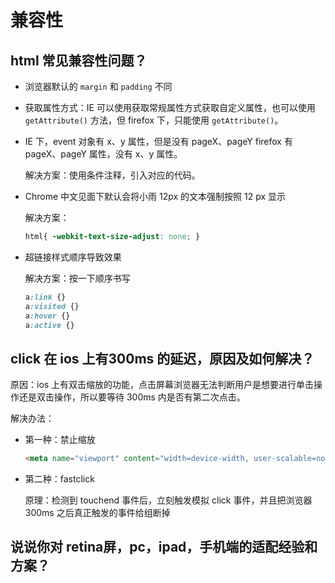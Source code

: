 # 兼容性

## html 常见兼容性问题？

* 浏览器默认的 `margin` 和 `padding` 不同

* 获取属性方式：IE 可以使用获取常规属性方式获取自定义属性，也可以使用 `getAttribute()` 方法，但 firefox 下，只能使用 `getAttribute()`。

* IE 下，event 对象有 x、y 属性，但是没有 pageX、pageY firefox 有 pageX、pageY 属性，没有  x、y 属性。

  解决方案：使用条件注释，引入对应的代码。

* Chrome 中文见面下默认会将小雨 12px 的文本强制按照 12 px 显示

  解决方案：

  ```css
  html{ -webkit-text-size-adjust: none; }
  ```

* 超链接样式顺序导致效果

  解决方案：按一下顺序书写

  ```css
  a:link {}
  a:visited {}
  a:hover {}
  a:active {}
  ```

## click 在 ios 上有300ms 的延迟，原因及如何解决？

原因：ios 上有双击缩放的功能，点击屏幕浏览器无法判断用户是想要进行单击操作还是双击操作，所以要等待 300ms 内是否有第二次点击。

解决办法：

* 第一种：禁止缩放

  ```html
  <meta name="viewport" content="width=device-width, user-scalable=no">
  ```

* 第二种：fastclick

  原理：检测到 touchend 事件后，立刻触发模拟 click 事件，并且把浏览器 300ms 之后真正触发的事件给组断掉

## 说说你对 retina屏，pc，ipad，手机端的适配经验和方案？
